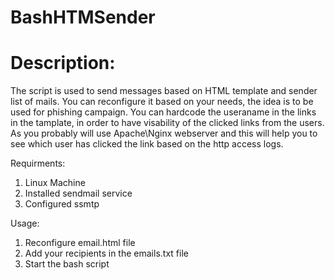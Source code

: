 # BashHTMSender

# Description:

The script is used to send messages based on HTML template and sender list of mails. You can reconfigure it based on your needs, the idea is to be used for phishing campaign. You can hardcode the useraname in the links in the tamplate, in order to have visability of the clicked links from the users. As you probably will use Apache\Nginx webserver and this will help you to see which user has clicked the link based on the http access logs. 

Requirments:

1. Linux Machine
2. Installed sendmail service
3. Configured ssmtp 

Usage:

1. Reconfigure email.html file
2. Add your recipients in the emails.txt file
3. Start the bash script
